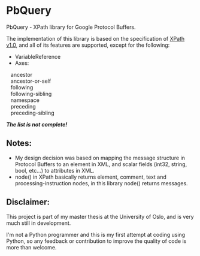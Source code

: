 PbQuery
=======

PbQuery - XPath library for Google Protocol Buffers.


The implementation of this library is based on the specification of [XPath v1.0](http://www.w3.org/TR/xpath/), and all of its features are supported, except for the following:

- VariableReference
- Axes:
<div>
&nbsp;&nbsp;&nbsp;ancestor<br>
&nbsp;&nbsp;&nbsp;ancestor-or-self<br>
&nbsp;&nbsp;&nbsp;following<br>
&nbsp;&nbsp;&nbsp;following-sibling<br>
&nbsp;&nbsp;&nbsp;namespace<br>
&nbsp;&nbsp;&nbsp;preceding<br>
&nbsp;&nbsp;&nbsp;preceding-sibling<br>
</div>

***The list is not complete!***

Notes:
------
- My design decision was based on mapping the message structure in Protocol Buffers to an element in XML, and scalar fields (int32, string, bool, etc...) to attributes in XML.
- node() in XPath basically returns element, comment, text and processing-instruction nodes, in this library node() returns messages.


Disclaimer:
-----------
This project is part of my master thesis at the University of Oslo, and is very much still in development.

I'm not a Python programmer and this is my first attempt at coding using Python, so any feedback or contribution to improve the quality of code is more than welcome.
